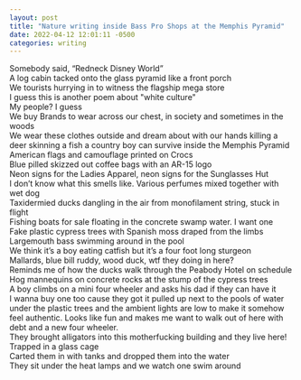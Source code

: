 ```yaml
---
layout: post
title: "Nature writing inside Bass Pro Shops at the Memphis Pyramid"
date: 2022-04-12 12:01:11 -0500
categories: writing
---
```


Somebody said, “Redneck Disney World”  
A log cabin tacked onto the glass pyramid like a front porch  
We tourists hurrying in to witness the flagship mega store  
I guess this is another poem about "white culture"  
My people? I guess  
We buy Brands to wear across our chest, in society and sometimes in the woods  
We wear these clothes outside and dream about with our hands killing a deer skinning a fish a country boy can survive inside the Memphis Pyramid  
American flags and camouflage printed on Crocs  
Blue pilled skizzed out coffee bags with an AR-15 logo  
Neon signs for the Ladies Apparel, neon signs for the Sunglasses Hut  
I don’t know what this smells like. Various perfumes mixed together with wet dog  
Taxidermied ducks dangling in the air from monofilament string, stuck in flight  
Fishing boats for sale floating in the concrete swamp water. I want one  
Fake plastic cypress trees with Spanish moss draped from the limbs  
Largemouth bass swimming around in the pool  
We think it’s a boy eating catfish but it’s a four foot long sturgeon  
Mallards, blue bill ruddy, wood duck, wtf they doing in here?  
Reminds me of how the ducks walk through the Peabody Hotel on schedule  
Hog mannequins on concrete rocks at the stump of the cypress trees  
A boy climbs on a mini four wheeler and asks his dad if they can have it  
I wanna buy one too cause they got it pulled up next to the pools of water under the plastic trees and the ambient lights are low to make it somehow feel authentic. Looks like fun and makes me want to walk out of here with debt and a new four wheeler.  
They brought alligators into this motherfucking building and they live here!  
Trapped in a glass cage  
Carted them in with tanks and dropped them into the water  
They sit under the heat lamps and we watch one swim around   